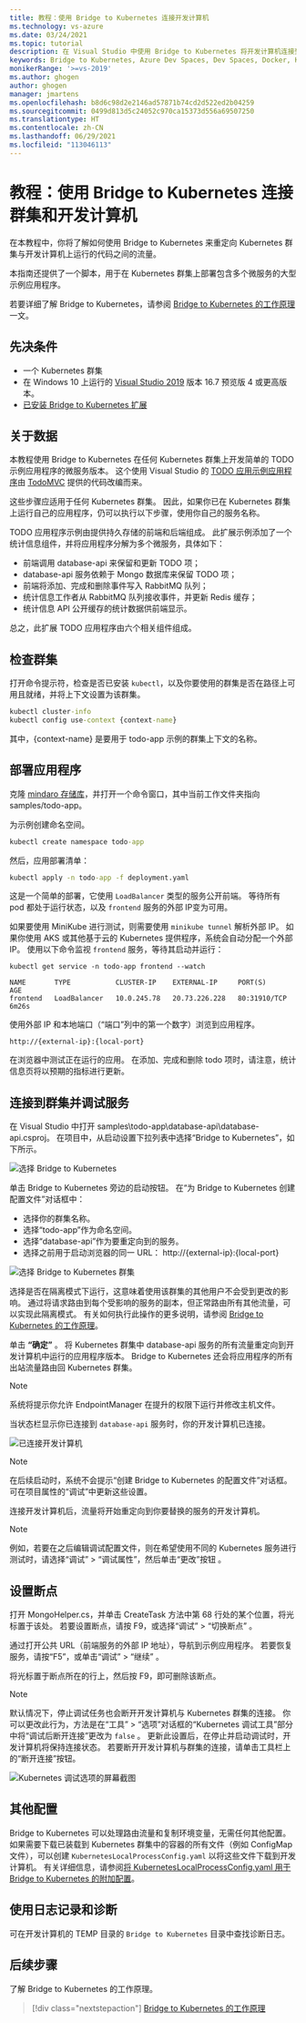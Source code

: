 ```yaml
---
title: 教程：使用 Bridge to Kubernetes 连接开发计算机
ms.technology: vs-azure
ms.date: 03/24/2021
ms.topic: tutorial
description: 在 Visual Studio 中使用 Bridge to Kubernetes 将开发计算机连接到 Kubernetes 群集。
keywords: Bridge to Kubernetes, Azure Dev Spaces, Dev Spaces, Docker, Kubernetes, Azure, 容器
monikerRange: '>=vs-2019'
ms.author: ghogen
author: ghogen
manager: jmartens
ms.openlocfilehash: b8d6c98d2e2146ad57871b74cd2d522ed2b04259
ms.sourcegitcommit: 0499d813d5c24052c970ca15373d556a69507250
ms.translationtype: HT
ms.contentlocale: zh-CN
ms.lasthandoff: 06/29/2021
ms.locfileid: "113046113"
---
```

# <a name="tutorial-use-bridge-to-kubernetes-to-connect-your-clusters-and-your-development-computers"></a>教程：使用 Bridge to Kubernetes 连接群集和开发计算机

在本教程中，你将了解如何使用 Bridge to Kubernetes 来重定向 Kubernetes 群集与开发计算机上运行的代码之间的流量。 

本指南还提供了一个脚本，用于在 Kubernetes 群集上部署包含多个微服务的大型示例应用程序。

若要详细了解 Bridge to Kubernetes，请参阅 [Bridge to Kubernetes 的工作原理](overview-bridge-to-kubernetes.md)一文。

## <a name="prerequisites"></a>先决条件

- 一个 Kubernetes 群集
- 在 Windows 10 上运行的 [Visual Studio 2019][visual-studio] 版本 16.7 预览版 4 或更高版本。
- [已安装 Bridge to Kubernetes 扩展][btk-extension]

## <a name="about-the-data"></a>关于数据

本教程使用 Bridge to Kubernetes 在任何 Kubernetes 群集上开发简单的 TODO 示例应用程序的微服务版本。 这个使用 Visual Studio 的 [TODO 应用示例应用程序](http://todomvc.com)由 [TodoMVC][todo-app-github] 提供的代码改编而来。 

 这些步骤应适用于任何 Kubernetes 群集。 因此，如果你已在 Kubernetes 群集上运行自己的应用程序，仍可以执行以下步骤，使用你自己的服务名称。

TODO 应用程序示例由提供持久存储的前端和后端组成。 此扩展示例添加了一个统计信息组件，并将应用程序分解为多个微服务，具体如下：

- 前端调用 database-api 来保留和更新 TODO 项；
- database-api 服务依赖于 Mongo 数据库来保留 TODO 项；
- 前端将添加、完成和删除事件写入 RabbitMQ 队列；
- 统计信息工作者从 RabbitMQ 队列接收事件，并更新 Redis 缓存；
- 统计信息 API 公开缓存的统计数据供前端显示。

总之，此扩展 TODO 应用程序由六个相关组件组成。


## <a name="check-the-cluster"></a>检查群集

打开命令提示符，检查是否已安装 `kubectl`，以及你要使用的群集是否在路径上可用且就绪，并将上下文设置为该群集。

```cmd
kubectl cluster-info
kubectl config use-context {context-name}
```

其中，{context-name} 是要用于 todo-app 示例的群集上下文的名称。

## <a name="deploy-the-application"></a>部署应用程序

克隆 [mindaro 存储库](https://github.com/Microsoft/mindaro)，并打开一个命令窗口，其中当前工作文件夹指向 samples/todo-app。

为示例创建命名空间。

```cmd
kubectl create namespace todo-app
```

然后，应用部署清单：

```cmd
kubectl apply -n todo-app -f deployment.yaml
```

这是一个简单的部署，它使用 `LoadBalancer` 类型的服务公开前端。 等待所有 pod 都处于运行状态，以及 `frontend` 服务的外部 IP变为可用。

如果要使用 MiniKube 进行测试，则需要使用 `minikube tunnel` 解析外部 IP。 如果你使用 AKS 或其他基于云的 Kubernetes 提供程序，系统会自动分配一个外部 IP。 使用以下命令监视 `frontend` 服务，等待其启动并运行：

```output
kubectl get service -n todo-app frontend --watch

NAME       TYPE           CLUSTER-IP    EXTERNAL-IP     PORT(S)        AGE
frontend   LoadBalancer   10.0.245.78   20.73.226.228   80:31910/TCP   6m26s
```

使用外部 IP 和本地端口（“端口”列中的第一个数字）浏览到应用程序。

```
http://{external-ip}:{local-port}
```

在浏览器中测试正在运行的应用。 在添加、完成和删除 todo 项时，请注意，统计信息页将以预期的指标进行更新。

## <a name="connect-to-your-cluster-and-debug-a-service"></a>连接到群集并调试服务

在 Visual Studio 中打开 samples\todo-app\database-api\database-api.csproj。 在项目中，从启动设置下拉列表中选择“Bridge to Kubernetes”，如下所示。

![选择 Bridge to Kubernetes](media/bridge-to-kubernetes/choose-bridge-to-kubernetes.png)

单击 Bridge to Kubernetes 旁边的启动按钮。 在“为 Bridge to Kubernetes 创建配置文件”对话框中：

- 选择你的群集名称。
- 选择“todo-app”作为命名空间。
- 选择“database-api”作为要重定向到的服务。
- 选择之前用于启动浏览器的同一 URL： http://{external-ip}:{local-port}

![选择 Bridge to Kubernetes 群集](media/bridge-to-kubernetes/configure-bridge-debugging.png)

选择是否在隔离模式下运行，这意味着使用该群集的其他用户不会受到更改的影响。 通过将请求路由到每个受影响的服务的副本，但正常路由所有其他流量，可以实现此隔离模式。 有关如何执行此操作的更多说明，请参阅 [Bridge to Kubernetes 的工作原理][btk-overview-routing]。

单击 **“确定”** 。 将 Kubernetes 群集中 database-api 服务的所有流量重定向到开发计算机中运行的应用程序版本。 Bridge to Kubernetes 还会将应用程序的所有出站流量路由回 Kubernetes 群集。

> [!NOTE]
> 系统将提示你允许 EndpointManager 在提升的权限下运行并修改主机文件。

当状态栏显示你已连接到 `database-api` 服务时，你的开发计算机已连接。

![已连接开发计算机](media/bridge-to-kubernetes/development-computer-connected.png)

> [!NOTE]
> 在后续启动时，系统不会提示“创建 Bridge to Kubernetes 的配置文件”对话框。 可在项目属性的“调试”中更新这些设置。

连接开发计算机后，流量将开始重定向到你要替换的服务的开发计算机。

> [!NOTE]
> 例如，若要在之后编辑调试配置文件，则在希望使用不同的 Kubernetes 服务进行测试时，请选择“调试” > “调试属性”，然后单击“更改”按钮  。

## <a name="set-a-break-point"></a>设置断点

打开 MongoHelper.cs，并单击 CreateTask 方法中第 68 行处的某个位置，将光标置于该处。 若要设置断点，请按 F9，或选择“调试” > “切换断点” 。

通过打开公共 URL（前端服务的外部 IP 地址），导航到示例应用程序。 若要恢复服务，请按“F5”，或单击“调试” > “继续”  。

将光标置于断点所在的行上，然后按 F9，即可删除该断点。

> [!NOTE]
> 默认情况下，停止调试任务也会断开开发计算机与 Kubernetes 群集的连接。 你可以更改此行为，方法是在“工具” > “选项”对话框的“Kubernetes 调试工具”部分中将“调试后断开连接”更改为 `false`   。 更新此设置后，在停止并启动调试时，开发计算机将保持连接状态。 若要断开开发计算机与群集的连接，请单击工具栏上的“断开连接”按钮。
>
>![Kubernetes 调试选项的屏幕截图](media/bridge-to-kubernetes/kubernetes-debugging-options.png)

## <a name="additional-configuration"></a>其他配置

Bridge to Kubernetes 可以处理路由流量和复制环境变量，无需任何其他配置。 如果需要下载已装载到 Kubernetes 群集中的容器的所有文件（例如 ConfigMap 文件），可以创建 `KubernetesLocalProcessConfig.yaml` 以将这些文件下载到开发计算机。 有关详细信息，请参阅[将 KubernetesLocalProcessConfig.yaml 用于 Bridge to Kubernetes 的附加配置][kubernetesLocalProcessConfig-yaml]。

## <a name="using-logging-and-diagnostics"></a>使用日志记录和诊断

可在开发计算机的 TEMP 目录的 `Bridge to Kubernetes` 目录中查找诊断日志。

## <a name="next-steps"></a>后续步骤

了解 Bridge to Kubernetes 的工作原理。

> [!div class="nextstepaction"]
> [Bridge to Kubernetes 的工作原理](overview-bridge-to-kubernetes.md)

[todo-app-github]: https://github.com/Microsoft/mindaro
[supported-regions]: https://azure.microsoft.com/global-infrastructure/services/?products=kubernetes-service
[troubleshooting]: /azure/dev-spaces/troubleshooting#fail-to-restore-original-configuration-of-deployment-on-cluster
[visual-studio]: https://www.visualstudio.com/vs/
[btk-extension]: https://marketplace.visualstudio.com/items?itemName=ms-azuretools.mindaro
[kubernetesLocalProcessConfig-yaml]: configure-bridge-to-kubernetes.md
[btk-overview-routing]: overview-bridge-to-kubernetes.md#using-routing-capabilities-for-developing-in-isolation
